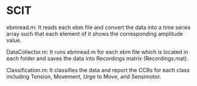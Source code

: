 # SCIT

ebmread.m:
It reads each ebm file and convert the data into a time series array such that each element of it shows the corresponding amplitude value.

DataCollector.m:
It runs ebmread.m for each ebm file which is located in each folder and saves the data into Recordings matrix (Recordings.mat).

Classification.m:
It classifies the data and report the CCRs for each class including Tension, Movement, Urge to Move, and Sensimotor.
